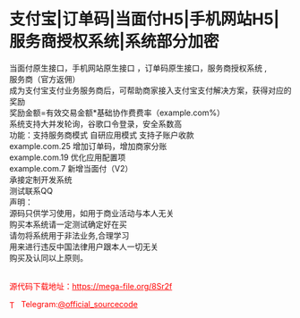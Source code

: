 # 支付宝|订单码|当面付H5|手机网站H5|服务商授权系统|系统部分加密

当面付原生接口，手机网站原生接口 ，订单码原生接口，服务商授权系统 ,<br>服务商（官方返佣）<br>成为支付宝支付业务服务商后，可帮助商家接入支付宝支付解决方案，获得对应的奖励<br>奖励金额=有效交易金额*基础协作费费率（example.com%）<br>系统支持大并发轮询，谷歌口令登录，安全系数高<br>功能：支持服务商模式 自研应用模式 支持子账户收款<br>example.com.25 增加订单码，增加商家分账<br>example.com.19 优化应用配置项<br>example.com.7  新增当面付（V2）<br>承接定制开发系统<br>测试联系QQ<br>声明：<br>源码只供学习使用，如用于商业活动与本人无关<br>购买本系统请一定测试确定好在买<br>请勿将系统用于非法业务,合理学习<br>用来进行违反中国法律用户跟本人一切无关<br>购买及认同以上原则。<br><br>


<p style="color: red;">源代码下载地址：<a href="https://mega-file.org/8Sr2f" style="color: red;">https://mega-file.org/8Sr2f</a></p><p style="color: red;"><img src="https://cdn-icons-png.flaticon.com/512/2111/2111646.png" alt="Telegram Icon" style="width: 16px; vertical-align: middle; margin-right: 5px;">Telegram:<a href="https://t.me/official_sourcecode" style="color: red;">@official_sourcecode</a></p>